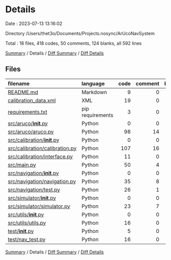 # Details

Date : 2023-07-13 13:16:02

Directory /Users/thet3o/Documents/Projects.nosync/ArUcoNavSystem

Total : 18 files,  418 codes, 50 comments, 124 blanks, all 592 lines

[Summary](results.md) / Details / [Diff Summary](diff.md) / [Diff Details](diff-details.md)

## Files
| filename | language | code | comment | blank | total |
| :--- | :--- | ---: | ---: | ---: | ---: |
| [README.md](/README.md) | Markdown | 9 | 0 | 4 | 13 |
| [calibration_data.xml](/calibration_data.xml) | XML | 19 | 0 | 1 | 20 |
| [requirements.txt](/requirements.txt) | pip requirements | 3 | 0 | 1 | 4 |
| [src/aruco/__init__.py](/src/aruco/__init__.py) | Python | 0 | 0 | 1 | 1 |
| [src/aruco/aruco.py](/src/aruco/aruco.py) | Python | 98 | 14 | 27 | 139 |
| [src/calibration/__init__.py](/src/calibration/__init__.py) | Python | 0 | 0 | 1 | 1 |
| [src/calibration/calibration.py](/src/calibration/calibration.py) | Python | 107 | 16 | 32 | 155 |
| [src/calibration/interface.py](/src/calibration/interface.py) | Python | 11 | 0 | 5 | 16 |
| [src/main.py](/src/main.py) | Python | 50 | 4 | 12 | 66 |
| [src/navigation/__init__.py](/src/navigation/__init__.py) | Python | 0 | 0 | 1 | 1 |
| [src/navigation/navigation.py](/src/navigation/navigation.py) | Python | 35 | 8 | 10 | 53 |
| [src/navigation/test.py](/src/navigation/test.py) | Python | 26 | 1 | 9 | 36 |
| [src/simulator/__init__.py](/src/simulator/__init__.py) | Python | 0 | 0 | 1 | 1 |
| [src/simulator/simulator.py](/src/simulator/simulator.py) | Python | 23 | 7 | 10 | 40 |
| [src/utils/__init__.py](/src/utils/__init__.py) | Python | 0 | 0 | 1 | 1 |
| [src/utils/utils.py](/src/utils/utils.py) | Python | 16 | 0 | 4 | 20 |
| [test/__init__.py](/test/__init__.py) | Python | 5 | 0 | 1 | 6 |
| [test/nav_test.py](/test/nav_test.py) | Python | 16 | 0 | 3 | 19 |

[Summary](results.md) / Details / [Diff Summary](diff.md) / [Diff Details](diff-details.md)